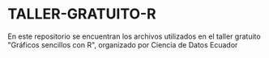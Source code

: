 # TALLER-GRATUITO-R
En este repositorio se encuentran los archivos utilizados en el taller gratuito "Gráficos sencillos con R", organizado por Ciencia de Datos Ecuador
